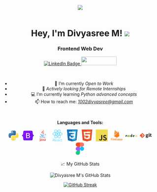 <div id="header" align="center">
  <img src="https://media.giphy.com/media/M9gbBd9nbDrOTu1Mqx/giphy.gif" width="100"/>
</div>
<br>
<div align="center">
<h1> Hey, I'm Divyasree M! <img src="https://media.giphy.com/media/hvRJCLFzcasrR4ia7z/giphy.gif" width="25px"> </h1>

### Frontend Web Dev

<div id="badges">
  <a href="https://www.linkedin.com/in/divya-256/">
    <img src="https://img.shields.io/badge/LinkedIn-blue?style=for-the-badge&logo=linkedin&logoColor=white" alt="LinkedIn Badge"/>
  </a>
  <img src="https://komarev.com/ghpvc/?username=Divya-256&style=flat-square&color=blue"  width="115px" height="28px"  "alt=""/>
</div>
<br/>
<br/>

- 🔭 I’m currently *Open to Work*
- 🔭 *Actively looking for Remote Internships*
- 💻 I’m currently learning *Python advanced concepts*
- 📫 How to reach me: *1002divyasree@gmail.com* 
<br>

**Languages and Tools:** 
<br>
<div>
  <img src="https://github.com/devicons/devicon/blob/master/icons/python/python-original.svg" title="Python" alt="Python" width="40" height="40"/>&nbsp;
   <img src="https://github.com/devicons/devicon/blob/master/icons/bootstrap/bootstrap-original.svg" title="Bootstrap" alt="Bootstrap" width="40" height="40"/>&nbsp;
  <img src="https://github.com/devicons/devicon/blob/master/icons/java/java-original-wordmark.svg" title="Java" alt="Java" width="40" height="40"/>&nbsp;
  <img src="https://github.com/devicons/devicon/blob/master/icons/react/react-original-wordmark.svg" title="React" alt="React" width="40" height="40"/>&nbsp;
  <img src="https://github.com/devicons/devicon/blob/master/icons/css3/css3-original.svg"  title="CSS3" alt="CSS" width="40" height="40"/>&nbsp;
  <img src="https://github.com/devicons/devicon/blob/master/icons/html5/html5-original.svg" title="HTML5" alt="HTML" width="40" height="40"/>&nbsp;
  <img src="https://github.com/devicons/devicon/blob/master/icons/javascript/javascript-original.svg" title="JavaScript" alt="JavaScript" width="40" height="40"/>&nbsp;
  <img src="https://github.com/devicons/devicon/blob/master/icons/firebase/firebase-plain-wordmark.svg" title="Firebase" alt="Firebase" width="40" height="40"/>&nbsp;
  <img src="https://github.com/devicons/devicon/blob/master/icons/nodejs/nodejs-original-wordmark.svg" title="NodeJS" alt="NodeJS" width="40" height="40"/>&nbsp;
  <img src="https://github.com/devicons/devicon/blob/master/icons/git/git-original-wordmark.svg" title="Git" **alt="Git" width="40" height="40"/>&nbsp;
  <img src="https://github.com/devicons/devicon/blob/master/icons/figma/figma-original.svg" title="Figma" alt="Figma" width="40" height="40"/>&nbsp;
</div>
<br>
 📈 My GitHub Stats
 
<br>
<p align="center"><img alt="Divyasree M's GitHub Stats" src="https://github-readme-stats.vercel.app/api?username=Divya-256&show_icons=true&hide_border=true&count_private=true&theme=tokyonight"/>

[![GitHub Streak](http://github-readme-streak-stats.herokuapp.com?user=Divya-256&theme=dark&background=000000)](https://git.io/streak-stats) 











